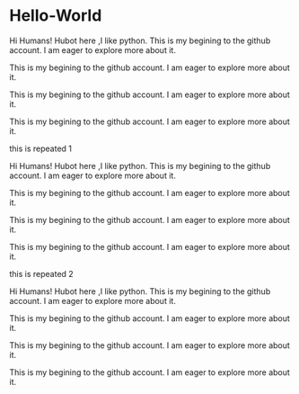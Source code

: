 # Hello-World

Hi Humans!
Hubot here ,I like python.
This is my begining to the github account.
I am eager to explore more about it.

This is my begining to the github account.
I am eager to explore more about it.

This is my begining to the github account.
I am eager to explore more about it.

This is my begining to the github account.
I am eager to explore more about it.

this is repeated 1

Hi Humans!
Hubot here ,I like python.
This is my begining to the github account.
I am eager to explore more about it.

This is my begining to the github account.
I am eager to explore more about it.

This is my begining to the github account.
I am eager to explore more about it.

This is my begining to the github account.
I am eager to explore more about it.

this is repeated  2

Hi Humans!
Hubot here ,I like python.
This is my begining to the github account.
I am eager to explore more about it.

This is my begining to the github account.
I am eager to explore more about it.

This is my begining to the github account.
I am eager to explore more about it.

This is my begining to the github account.
I am eager to explore more about it.
